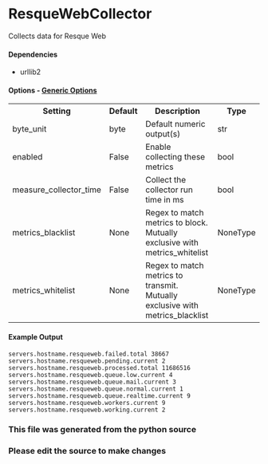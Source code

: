 ResqueWebCollector
=====

Collects data for Resque Web

#### Dependencies

 * urllib2


#### Options - [Generic Options](Configuration)

<table><tr><th>Setting</th><th>Default</th><th>Description</th><th>Type</th></tr>
<tr><td>byte_unit</td><td>byte</td><td>Default numeric output(s)</td><td>str</td></tr>
<tr><td>enabled</td><td>False</td><td>Enable collecting these metrics</td><td>bool</td></tr>
<tr><td>measure_collector_time</td><td>False</td><td>Collect the collector run time in ms</td><td>bool</td></tr>
<tr><td>metrics_blacklist</td><td>None</td><td>Regex to match metrics to block. Mutually exclusive with metrics_whitelist</td><td>NoneType</td></tr>
<tr><td>metrics_whitelist</td><td>None</td><td>Regex to match metrics to transmit. Mutually exclusive with metrics_blacklist</td><td>NoneType</td></tr>
</table>

#### Example Output

```
servers.hostname.resqueweb.failed.total 38667
servers.hostname.resqueweb.pending.current 2
servers.hostname.resqueweb.processed.total 11686516
servers.hostname.resqueweb.queue.low.current 4
servers.hostname.resqueweb.queue.mail.current 3
servers.hostname.resqueweb.queue.normal.current 1
servers.hostname.resqueweb.queue.realtime.current 9
servers.hostname.resqueweb.workers.current 9
servers.hostname.resqueweb.working.current 2
```

### This file was generated from the python source
### Please edit the source to make changes

